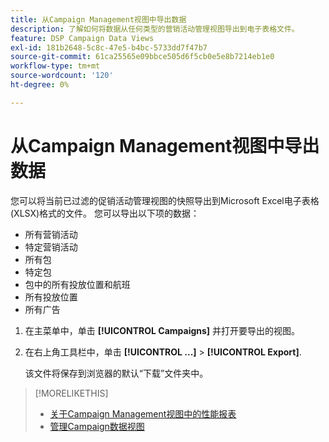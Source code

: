 ```yaml
---
title: 从Campaign Management视图中导出数据
description: 了解如何将数据从任何类型的营销活动管理视图导出到电子表格文件。
feature: DSP Campaign Data Views
exl-id: 181b2648-5c8c-47e5-b4bc-5733dd7f47b7
source-git-commit: 61ca25565e09bbce505d6f5cb0e5e8b7214eb1e0
workflow-type: tm+mt
source-wordcount: '120'
ht-degree: 0%

---
```


# 从Campaign Management视图中导出数据

您可以将当前已过滤的促销活动管理视图的快照导出到Microsoft Excel电子表格(XLSX)格式的文件。 您可以导出以下项的数据：

* 所有营销活动
* 特定营销活动
* 所有包
* 特定包
* 包中的所有投放位置和航班
* 所有投放位置
* 所有广告

1. 在主菜单中，单击 **[!UICONTROL Campaigns]** 并打开要导出的视图。

1. 在右上角工具栏中，单击  **[!UICONTROL ...]** > **[!UICONTROL Export]**.

   该文件将保存到浏览器的默认“下载”文件夹中。

>[!MORELIKETHIS]
>
>* [关于Campaign Management视图中的性能报表](campaign-reports-about.md)
>* [管理Campaign数据视图](/help/dsp/campaign-management/reports/campaign-data-views-manage.md)
